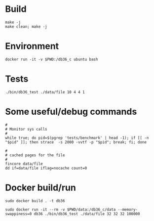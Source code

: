 # Build

```
make -j
make clean; make -j
```

# Environment

```
docker run -it -v $PWD:/db36_c ubuntu bash
```

# Tests

```
./bin/db36_test ./data/file 10 4 4 1
```

# Some useful/debug commands

```
#
# Monitor sys calls
#
while true; do pid=$(pgrep 'tests/benchmark' | head -1); if [[ -n "$pid" ]]; then strace  -s 2000 -vvtf -p "$pid"; break; fi; done

#
# cached pages for the file
#
fincore data/file
dd if=data/file iflag=nocache count=0
```

# Docker build/run

```
sudo docker build . -t db36

sudo docker run -it --rm -v $PWD/data:/db36_c/data --memory-swappiness=0 db36 ./bin/db36_test ./data/file 32 32 32 100000
```
